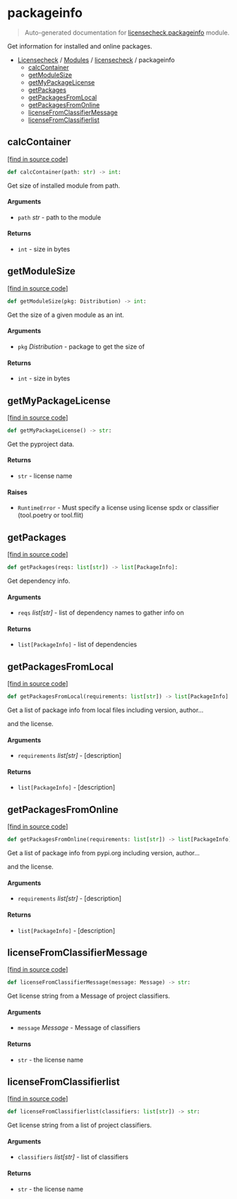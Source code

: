 # packageinfo

> Auto-generated documentation for [licensecheck.packageinfo](../../licensecheck/packageinfo.py) module.

Get information for installed and online packages.

- [Licensecheck](../README.md#licensecheck-index) / [Modules](../README.md#licensecheck-modules) / [licensecheck](index.md#licensecheck) / packageinfo
    - [calcContainer](#calccontainer)
    - [getModuleSize](#getmodulesize)
    - [getMyPackageLicense](#getmypackagelicense)
    - [getPackages](#getpackages)
    - [getPackagesFromLocal](#getpackagesfromlocal)
    - [getPackagesFromOnline](#getpackagesfromonline)
    - [licenseFromClassifierMessage](#licensefromclassifiermessage)
    - [licenseFromClassifierlist](#licensefromclassifierlist)

## calcContainer

[[find in source code]](../../licensecheck/packageinfo.py#L204)

```python
def calcContainer(path: str) -> int:
```

Get size of installed module from path.

#### Arguments

- `path` *str* - path to the module

#### Returns

- `int` - size in bytes

## getModuleSize

[[find in source code]](../../licensecheck/packageinfo.py#L221)

```python
def getModuleSize(pkg: Distribution) -> int:
```

Get the size of a given module as an int.

#### Arguments

- `pkg` *Distribution* - package to get the size of

#### Returns

- `int` - size in bytes

## getMyPackageLicense

[[find in source code]](../../licensecheck/packageinfo.py#L168)

```python
def getMyPackageLicense() -> str:
```

Get the pyproject data.

#### Returns

- `str` - license name

#### Raises

- `RuntimeError` - Must specify a license using license spdx or classifier (tool.poetry or tool.flit)

## getPackages

[[find in source code]](../../licensecheck/packageinfo.py#L152)

```python
def getPackages(reqs: list[str]) -> list[PackageInfo]:
```

Get dependency info.

#### Arguments

- `reqs` *list[str]* - list of dependency names to gather info on

#### Returns

- `list[PackageInfo]` - list of dependencies

## getPackagesFromLocal

[[find in source code]](../../licensecheck/packageinfo.py#L23)

```python
def getPackagesFromLocal(requirements: list[str]) -> list[PackageInfo]:
```

Get a list of package info from local files including version, author...

and	the license.

#### Arguments

- `requirements` *list[str]* - [description]

#### Returns

- `list[PackageInfo]` - [description]

## getPackagesFromOnline

[[find in source code]](../../licensecheck/packageinfo.py#L97)

```python
def getPackagesFromOnline(requirements: list[str]) -> list[PackageInfo]:
```

Get a list of package info from pypi.org including version, author...

and	the license.

#### Arguments

- `requirements` *list[str]* - [description]

#### Returns

- `list[PackageInfo]` - [description]

## licenseFromClassifierMessage

[[find in source code]](../../licensecheck/packageinfo.py#L75)

```python
def licenseFromClassifierMessage(message: Message) -> str:
```

Get license string from a Message of project classifiers.

#### Arguments

- `message` *Message* - Message of classifiers

#### Returns

- `str` - the license name

## licenseFromClassifierlist

[[find in source code]](../../licensecheck/packageinfo.py#L130)

```python
def licenseFromClassifierlist(classifiers: list[str]) -> str:
```

Get license string from a list of project classifiers.

#### Arguments

- `classifiers` *list[str]* - list of classifiers

#### Returns

- `str` - the license name
